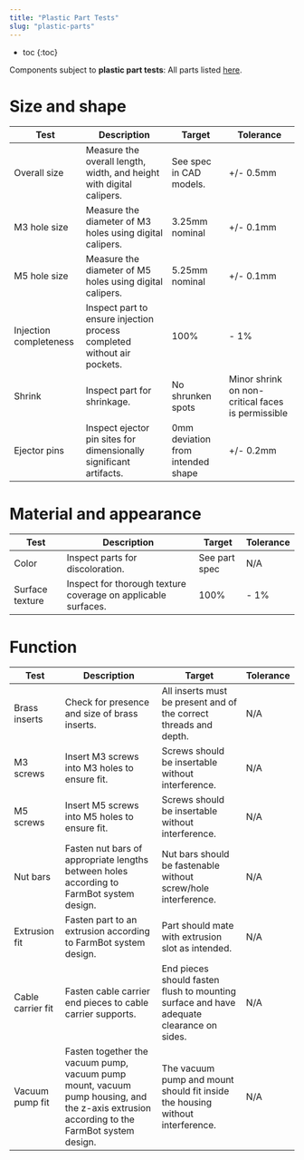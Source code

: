 ```yaml
---
title: "Plastic Part Tests"
slug: "plastic-parts"
---
```


* toc
{:toc}

Components subject to **plastic part tests**: All parts listed [here](../../extras/bom/plastic-parts.md).

# Size and shape

|Test         |Description  |Target       |Tolerance    |
|-------------|-------------|-------------|-------------|
|Overall size |Measure the overall length, width, and height with digital calipers.|See spec in CAD models.|+/- 0.5mm
|M3 hole size |Measure the diameter of M3 holes using digital calipers.|3.25mm nominal|+/- 0.1mm
|M5 hole size |Measure the diameter of M5 holes using digital calipers.|5.25mm nominal|+/- 0.1mm
|Injection completeness|Inspect part to ensure injection process completed without air pockets.|100%|- 1%
|Shrink       |Inspect part for shrinkage.|No shrunken spots|Minor shrink on non-critical faces is permissible
|Ejector pins |Inspect ejector pin sites for dimensionally significant artifacts.|0mm deviation from intended shape|+/- 0.2mm

# Material and appearance

|Test         |Description  |Target       |Tolerance    |
|-------------|-------------|-------------|-------------|
|Color        |Inspect parts for discoloration.|See part spec|N/A
|Surface texture|Inspect for thorough texture coverage on applicable surfaces.|100%|- 1%

# Function

|Test         |Description  |Target       |Tolerance    |
|-------------|-------------|-------------|-------------|
|Brass inserts|Check for presence and size of brass inserts.|All inserts must be present and of the correct threads and depth.|N/A
|M3 screws    |Insert M3 screws into M3 holes to ensure fit.|Screws should be insertable without interference.|N/A
|M5 screws    |Insert M5 screws into M5 holes to ensure fit.|Screws should be insertable without interference.|N/A
|Nut bars     |Fasten nut bars of appropriate lengths between holes according to FarmBot system design.|Nut bars should be fastenable without screw/hole interference.|N/A
|Extrusion fit|Fasten part to an extrusion according to FarmBot system design.|Part should mate with extrusion slot as intended.|N/A
|Cable carrier fit|Fasten cable carrier end pieces to cable carrier supports.|End pieces should fasten flush to mounting surface and have adequate clearance on sides.|N/A
|Vacuum pump fit|Fasten together the vacuum pump, vacuum pump mount, vacuum pump housing, and the z-axis extrusion according to the FarmBot system design.|The vacuum pump and mount should fit inside the housing without interference.|N/A


